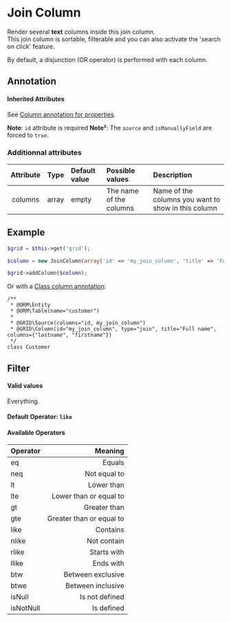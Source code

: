 Join Column
===========

Render several **text** columns inside this join column.  
This join column is sortable, filterable and you can also activate the 'search on click' feature.

By default, a disjunction (OR operator) is performed with each column.


## Annotation
#### Inherited Attributes

See [Column annotation for properties](../annotations/column_annotation_property.md).

**Note**: `id` attribute is required
**Note²**: The `source` and `isManuallyField` are forced to `true`.

### Additionnal attributes

|Attribute|Type|Default value|Possible values|Description|
|:--:|:--|:--|:--|:--|
|columns|array|empty|The name of the columns|Name of the columns you want to show in this column|

## Example

```php
$grid = $this->get('grid');

$column = new JoinColumn(array('id' => 'my_join_column', 'title' => 'Full name', 'columns' => array('lastname', 'firstname')));

$grid->addColumn($column);
```

Or with a [Class column annotation](columns_configuration/annotations/column_annotation_class.md):

```
/**
 * @ORM\Entity
 * @ORM\Table(name="customer")
 *
 * @GRID\Source(columns="id, my_join_column")
 * @GRID\Column(id="my_join_column", type="join", title="Full name", columns={"lastname", "firstname"})
 */
class Customer
```

## Filter
#### Valid values

Everything.

#### Default Operator: `like`

#### Available Operators

|Operator|Meaning|
|:--|--:|
|eq|Equals|
|neq|Not equal to|
|lt|Lower than|
|lte|Lower than or equal to|
|gt|Greater than|
|gte|Greater than or equal to|
|like|Contains|
|nlike|Not contain|
|rlike|Starts with|
|llike|Ends with|
|btw|Between exclusive|
|btwe|Between inclusive|
|isNull|Is not defined|
|isNotNull|Is defined|